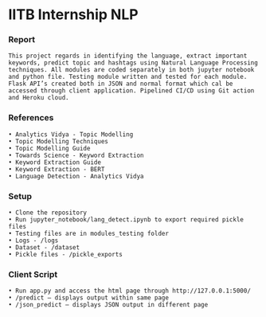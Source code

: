 # IITB Internship NLP

### Report
	This project regards in identifying the language, extract important keywords, predict topic and hashtags using Natural Language Processing techniques. All modules are coded separately in both jupyter notebook and python file. Testing module written and tested for each module. Flask API’s created both in JSON and normal format which cal be accessed through client application. Pipelined CI/CD using Git action and Heroku cloud.

### References
    • Analytics Vidya - Topic Modelling
    • Topic Modelling Techniques
    • Topic Modelling Guide
    • Towards Science - Keyword Extraction
    • Keyword Extraction Guide
    • Keyword Extraction - BERT
    • Language Detection - Analytics Vidya

### Setup
    • Clone the repository 
    • Run jupyter_notebook/lang_detect.ipynb to export required pickle files
    • Testing files are in modules_testing folder
    • Logs - /logs 
    • Dataset - /dataset
    • Pickle files - /pickle_exports
      
### Client Script
    • Run app.py and access the html page through http://127.0.0.1:5000/
    • /predict – displays output within same page
    • /json_predict – displays JSON output in different page